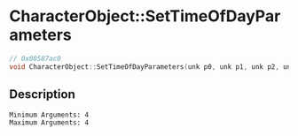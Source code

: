 # CharacterObject::SetTimeOfDayParameters
```c
// 0x00587ac0
void CharacterObject::SetTimeOfDayParameters(unk p0, unk p1, unk p2, unk p3)
```
## Description
```
Minimum Arguments: 4
Maximum Arguments: 4
```

